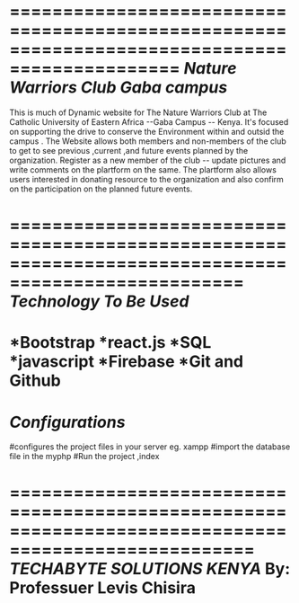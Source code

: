 ==============================================================================================
              *Nature Warriors Club Gaba campus*
==============================================================================================
This is much of Dynamic website for The Nature Warriors Club at The Catholic University of Eastern Africa --Gaba Campus -- Kenya. It's focused on supporting the drive to conserve the Environment within and outsid the campus .
The Website allows both members and non-members of the club to get to see previous ,current ,and future events planned by the organization. Register as a new member of the club -- update pictures and write comments on the plartform on the same. 
The plartform also allows users interested in donating resource to the organization and also confirm on the participation on the planned future events.

====================================================================================================
*Technology To Be Used*
===================================================================================================
*Bootstrap
*react.js
*SQL
*javascript
*Firebase
*Git and Github
===================================================================================================
*Configurations*
=================
#configures the project files in your server eg. xampp
#import the database file in the myphp
#Run the project ,index


=====================================================================================================
*TECHABYTE SOLUTIONS KENYA*
By: Professuer Levis Chisira
======================================================================================================
